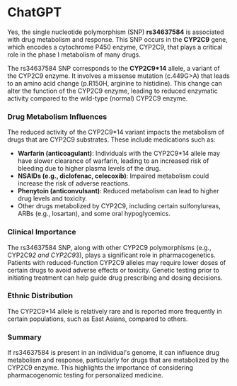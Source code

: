 # ChatGPT

Yes, the single nucleotide polymorphism (SNP) **rs34637584** is associated with drug metabolism and response. This SNP occurs in the **CYP2C9** gene, which encodes a cytochrome P450 enzyme, CYP2C9, that plays a critical role in the phase I metabolism of many drugs.

The rs34637584 SNP corresponds to the **CYP2C9*14** allele, a variant of the CYP2C9 enzyme. It involves a missense mutation (c.449G>A) that leads to an amino acid change (p.R150H, arginine to histidine). This change can alter the function of the CYP2C9 enzyme, leading to reduced enzymatic activity compared to the wild-type (normal) CYP2C9 enzyme.

### Drug Metabolism Influences
The reduced activity of the CYP2C9*14 variant impacts the metabolism of drugs that are CYP2C9 substrates. These include medications such as:
- **Warfarin (anticoagulant)**: Individuals with the CYP2C9*14 allele may have slower clearance of warfarin, leading to an increased risk of bleeding due to higher plasma levels of the drug.
- **NSAIDs (e.g., diclofenac, celecoxib)**: Impaired metabolism could increase the risk of adverse reactions.
- **Phenytoin (anticonvulsant)**: Reduced metabolism can lead to higher drug levels and toxicity.
- Other drugs metabolized by CYP2C9, including certain sulfonylureas, ARBs (e.g., losartan), and some oral hypoglycemics.

### Clinical Importance
The rs34637584 SNP, along with other CYP2C9 polymorphisms (e.g., CYP2C9*2 and CYP2C9*3), plays a significant role in pharmacogenetics. Patients with reduced-function CYP2C9 alleles may require lower doses of certain drugs to avoid adverse effects or toxicity. Genetic testing prior to initiating treatment can help guide drug prescribing and dosing decisions.

### Ethnic Distribution
The CYP2C9*14 allele is relatively rare and is reported more frequently in certain populations, such as East Asians, compared to others.

### Summary
If rs34637584 is present in an individual's genome, it can influence drug metabolism and response, particularly for drugs that are metabolized by the CYP2C9 enzyme. This highlights the importance of considering pharmacogenomic testing for personalized medicine.